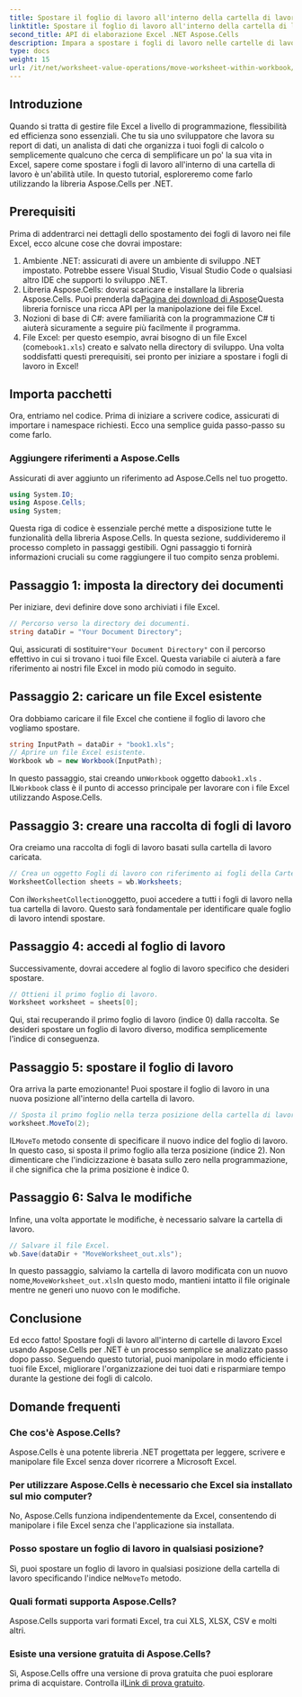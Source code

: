 ```yaml
---
title: Spostare il foglio di lavoro all'interno della cartella di lavoro utilizzando Aspose.Cells
linktitle: Spostare il foglio di lavoro all'interno della cartella di lavoro utilizzando Aspose.Cells
second_title: API di elaborazione Excel .NET Aspose.Cells
description: Impara a spostare i fogli di lavoro nelle cartelle di lavoro di Excel usando Aspose.Cells per .NET con questo tutorial passo dopo passo. Migliora la gestione dei file di Excel.
type: docs
weight: 15
url: /it/net/worksheet-value-operations/move-worksheet-within-workbook/
---
```

## Introduzione
Quando si tratta di gestire file Excel a livello di programmazione, flessibilità ed efficienza sono essenziali. Che tu sia uno sviluppatore che lavora su report di dati, un analista di dati che organizza i tuoi fogli di calcolo o semplicemente qualcuno che cerca di semplificare un po' la sua vita in Excel, sapere come spostare i fogli di lavoro all'interno di una cartella di lavoro è un'abilità utile. In questo tutorial, esploreremo come farlo utilizzando la libreria Aspose.Cells per .NET. 
## Prerequisiti
Prima di addentrarci nei dettagli dello spostamento dei fogli di lavoro nei file Excel, ecco alcune cose che dovrai impostare:
1. Ambiente .NET: assicurati di avere un ambiente di sviluppo .NET impostato. Potrebbe essere Visual Studio, Visual Studio Code o qualsiasi altro IDE che supporti lo sviluppo .NET.
2. Libreria Aspose.Cells: dovrai scaricare e installare la libreria Aspose.Cells. Puoi prenderla da[Pagina dei download di Aspose](https://releases.aspose.com/cells/net/)Questa libreria fornisce una ricca API per la manipolazione dei file Excel.
3. Nozioni di base di C#: avere familiarità con la programmazione C# ti aiuterà sicuramente a seguire più facilmente il programma.
4.  File Excel: per questo esempio, avrai bisogno di un file Excel (come`book1.xls`) creato e salvato nella directory di sviluppo.
Una volta soddisfatti questi prerequisiti, sei pronto per iniziare a spostare i fogli di lavoro in Excel!
## Importa pacchetti 
Ora, entriamo nel codice. Prima di iniziare a scrivere codice, assicurati di importare i namespace richiesti. Ecco una semplice guida passo-passo su come farlo.
### Aggiungere riferimenti a Aspose.Cells
Assicurati di aver aggiunto un riferimento ad Aspose.Cells nel tuo progetto.
```csharp
using System.IO;
using Aspose.Cells;
using System;
```
Questa riga di codice è essenziale perché mette a disposizione tutte le funzionalità della libreria Aspose.Cells.
In questa sezione, suddivideremo il processo completo in passaggi gestibili. Ogni passaggio ti fornirà informazioni cruciali su come raggiungere il tuo compito senza problemi.
## Passaggio 1: imposta la directory dei documenti
Per iniziare, devi definire dove sono archiviati i file Excel.
```csharp
// Percorso verso la directory dei documenti.
string dataDir = "Your Document Directory";
```
 Qui, assicurati di sostituire`"Your Document Directory"` con il percorso effettivo in cui si trovano i tuoi file Excel. Questa variabile ci aiuterà a fare riferimento ai nostri file Excel in modo più comodo in seguito.
## Passaggio 2: caricare un file Excel esistente
Ora dobbiamo caricare il file Excel che contiene il foglio di lavoro che vogliamo spostare.
```csharp
string InputPath = dataDir + "book1.xls";
// Aprire un file Excel esistente.
Workbook wb = new Workbook(InputPath);
```
 In questo passaggio, stai creando un`Workbook` oggetto da`book1.xls` . IL`Workbook` class è il punto di accesso principale per lavorare con i file Excel utilizzando Aspose.Cells.
## Passaggio 3: creare una raccolta di fogli di lavoro
Ora creiamo una raccolta di fogli di lavoro basati sulla cartella di lavoro caricata.
```csharp
// Crea un oggetto Fogli di lavoro con riferimento ai fogli della Cartella di lavoro.
WorksheetCollection sheets = wb.Worksheets;
```
 Con il`WorksheetCollection`oggetto, puoi accedere a tutti i fogli di lavoro nella tua cartella di lavoro. Questo sarà fondamentale per identificare quale foglio di lavoro intendi spostare.
## Passaggio 4: accedi al foglio di lavoro
Successivamente, dovrai accedere al foglio di lavoro specifico che desideri spostare.
```csharp
// Ottieni il primo foglio di lavoro.
Worksheet worksheet = sheets[0];
```
Qui, stai recuperando il primo foglio di lavoro (indice 0) dalla raccolta. Se desideri spostare un foglio di lavoro diverso, modifica semplicemente l'indice di conseguenza.
## Passaggio 5: spostare il foglio di lavoro
Ora arriva la parte emozionante! Puoi spostare il foglio di lavoro in una nuova posizione all'interno della cartella di lavoro.
```csharp
// Sposta il primo foglio nella terza posizione della cartella di lavoro.
worksheet.MoveTo(2);
```
 IL`MoveTo` metodo consente di specificare il nuovo indice del foglio di lavoro. In questo caso, si sposta il primo foglio alla terza posizione (indice 2). Non dimenticare che l'indicizzazione è basata sullo zero nella programmazione, il che significa che la prima posizione è indice 0.
## Passaggio 6: Salva le modifiche
Infine, una volta apportate le modifiche, è necessario salvare la cartella di lavoro.
```csharp
// Salvare il file Excel.
wb.Save(dataDir + "MoveWorksheet_out.xls");
```
 In questo passaggio, salviamo la cartella di lavoro modificata con un nuovo nome,`MoveWorksheet_out.xls`In questo modo, mantieni intatto il file originale mentre ne generi uno nuovo con le modifiche.
## Conclusione
Ed ecco fatto! Spostare fogli di lavoro all'interno di cartelle di lavoro Excel usando Aspose.Cells per .NET è un processo semplice se analizzato passo dopo passo. Seguendo questo tutorial, puoi manipolare in modo efficiente i tuoi file Excel, migliorare l'organizzazione dei tuoi dati e risparmiare tempo durante la gestione dei fogli di calcolo.
## Domande frequenti
### Che cos'è Aspose.Cells?  
Aspose.Cells è una potente libreria .NET progettata per leggere, scrivere e manipolare file Excel senza dover ricorrere a Microsoft Excel.
### Per utilizzare Aspose.Cells è necessario che Excel sia installato sul mio computer?  
No, Aspose.Cells funziona indipendentemente da Excel, consentendo di manipolare i file Excel senza che l'applicazione sia installata.
### Posso spostare un foglio di lavoro in qualsiasi posizione?  
 Sì, puoi spostare un foglio di lavoro in qualsiasi posizione della cartella di lavoro specificando l'indice nel`MoveTo` metodo.
### Quali formati supporta Aspose.Cells?  
Aspose.Cells supporta vari formati Excel, tra cui XLS, XLSX, CSV e molti altri.
### Esiste una versione gratuita di Aspose.Cells?  
Sì, Aspose.Cells offre una versione di prova gratuita che puoi esplorare prima di acquistare. Controlla il[Link di prova gratuito](https://releases.aspose.com/).